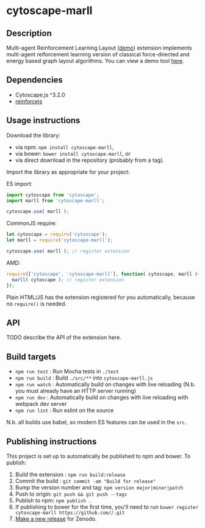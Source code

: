 cytoscape-marll
================================================================================


## Description

Multi-agent Reinforcement Learning Layout ([demo](https://.github.io/)) extension implements multi-agent reiforcement learning version of classical force-directed and energy based graph layout algorithms. You can view a demo tool [here](https://kinimesi.github.io/marl-layout-demo/).

## Dependencies

 * Cytoscape.js ^3.2.0
 * [reinforcejs](https://github.com/karpathy/reinforcejs)


## Usage instructions

Download the library:
 * via npm: `npm install cytoscape-marll`,
 * via bower: `bower install cytoscape-marll`, or
 * via direct download in the repository (probably from a tag).

Import the library as appropriate for your project:

ES import:

```js
import cytoscape from 'cytoscape';
import marll from 'cytoscape-marll';

cytoscape.use( marll );
```

CommonJS require:

```js
let cytoscape = require('cytoscape');
let marll = require('cytoscape-marll');

cytoscape.use( marll ); // register extension
```

AMD:

```js
require(['cytoscape', 'cytoscape-marll'], function( cytoscape, marll ){
  marll( cytoscape ); // register extension
});
```

Plain HTML/JS has the extension registered for you automatically, because no `require()` is needed.


## API

TODO describe the API of the extension here.


## Build targets

* `npm run test` : Run Mocha tests in `./test`
* `npm run build` : Build `./src/**` into `cytoscape-marll.js`
* `npm run watch` : Automatically build on changes with live reloading (N.b. you must already have an HTTP server running)
* `npm run dev` : Automatically build on changes with live reloading with webpack dev server
* `npm run lint` : Run eslint on the source

N.b. all builds use babel, so modern ES features can be used in the `src`.


## Publishing instructions

This project is set up to automatically be published to npm and bower.  To publish:

1. Build the extension : `npm run build:release`
1. Commit the build : `git commit -am "Build for release"`
1. Bump the version number and tag: `npm version major|minor|patch`
1. Push to origin: `git push && git push --tags`
1. Publish to npm: `npm publish .`
1. If publishing to bower for the first time, you'll need to run `bower register cytoscape-marll https://github.com//.git`
1. [Make a new release](https://github.com///releases/new) for Zenodo.
